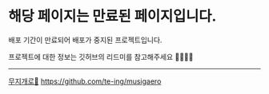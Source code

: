 # 해당 페이지는 만료된 페이지입니다.

배포 기간이 만료되어 배포가 중지된 프로젝트입니다.

프로젝트에 대한 정보는 깃허브의 리드미를 참고해주세요 🙇‍♂️🙇‍♂️

---

[무지개로🌈](https://github.com/te-ing/musigaero) https://github.com/te-ing/musigaero
